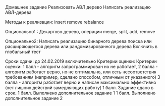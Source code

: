 Домашнее задание
Реализовать АВЛ дерево
Написать реализацию АВЛ-дерева

Методы к реализации:
insert
remove
rebalance

Опционально1 :
Декартово дерево, операции merge, split, add, remove

Опционально2:
Написать реализацию бинарного дерева поиска или расширяющегося дерева или рандомизированного дерева
Включить в глобальный тест

Сроки сдачи: до 24.02.2019 включительно
Критерии оценки: Критерии оценки: 1 балл - алгоритм запрограммирован но не работает, 2 балла - алгоритм работает верно, но не оптимально, или есть несоответствия требованиям (например, сделано способом, отличным от указанного) 3 балла - алгоритм работает верно и написан максимально эффективно (нет лишних действий замедляющих работу)
1 балл. Задание сдано в срок.
1 балл. Выполнено дополнительное задание 1
1 балл. Выполнено дополнительное задание 2 
